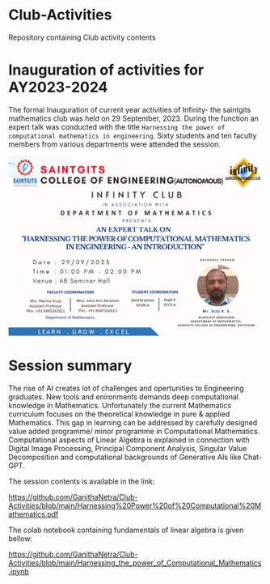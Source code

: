 # Club-Activities
Repository containing Club activity contents

# Inauguration of activities for AY2023-2024

The formal Inauguration of current year activities of Infinity- the saintgits mathematics club was held on 29 September, 2023. During the function an expert talk was conducted  with the title `Harnessing the power of computational mathematics in engineering`. Sixty students and ten faculty members from various departments were attended the session.

![](https://github.com/GanithaNetra/Club-Activities/blob/main/Infinity-%20Mathematics%20club.bmp)



# Session summary

The rise of AI creates lot of challenges and opertunities to Engineering graduates. New tools and enironments demands deep computational knowledge in Mathematics. Unfortunately the current Mathematics curriculum focuses on the theoretical knowledge in pure & applied Mathematics. This gap in learning can be addressed by carefully designed value added programme/ minor programme in Computational Mathematics. Computational aspects of Linear Algebra is explained in connection with Digital Image Processing, Principal Component Analysis, Singular Value Decomposition and computational backgrounds of Generative AIs like Chat-GPT.


The session contents is available in the link:

<https://github.com/GanithaNetra/Club-Activities/blob/main/Harnessing%20Power%20of%20Computational%20Mathematics.pdf>

The colab notebook containing fundamentals of linear algebra is given bellow:

<https://github.com/GanithaNetra/Club-Activities/blob/main/Harnessing_the_power_of_Computational_Mathematics.ipynb>
